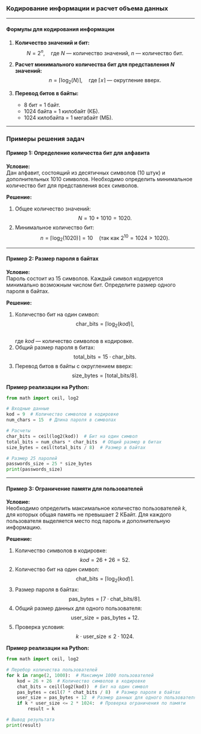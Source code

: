 ### Кодирование информации и расчет объема данных

---

#### Формулы для кодирования информации

1. **Количество значений и бит:**  
   $$N = 2^n, \quad \text{где } N \text{ — количество значений, } n \text{ — количество бит.}$$

2. **Расчет минимального количества бит для представления $N$ значений:**  
   $$n = \lceil \log_2(N) \rceil, \quad \text{где } \lceil x \rceil \text{ — округление вверх.}$$

3. **Перевод битов в байты:**  
   - 8 бит = 1 байт.  
   - 1024 байта = 1 килобайт (КБ).  
   - 1024 килобайта = 1 мегабайт (МБ).  

---

### Примеры решения задач

#### Пример 1: Определение количества бит для алфавита

**Условие:**  
Дан алфавит, состоящий из десятичных символов (10 штук) и дополнительных 1010 символов. Необходимо определить минимальное количество бит для представления всех символов.

**Решение:**  
1. Общее количество значений:  
   $$N = 10 + 1010 = 1020.$$  
2. Минимальное количество бит:  
   $$n = \lceil \log_2(1020) \rceil = 10 \quad (\text{так как } 2^{10} = 1024 > 1020).$$  

---

#### Пример 2: Размер пароля в байтах

**Условие:**  
Пароль состоит из 15 символов. Каждый символ кодируется минимально возможным числом бит. Определите размер одного пароля в байтах.

**Решение:**  
1. Количество бит на один символ:  
   $$\text{char\_bits} = \lceil \log_2(kod) \rceil,$$  
   где $kod$ — количество символов в кодировке.  
2. Общий размер пароля в битах:  
   $$\text{total\_bits} = 15 \cdot \text{char\_bits}.$$  
3. Перевод битов в байты с округлением вверх:  
   $$\text{size\_bytes} = \lceil \text{total\_bits} / 8 \rceil.$$  

**Пример реализации на Python:**  
```python
from math import ceil, log2

# Входные данные
kod = 9  # Количество символов в кодировке
num_chars = 15  # Длина пароля в символах

# Расчеты
char_bits = ceil(log2(kod))  # Бит на один символ
total_bits = num_chars * char_bits  # Общий размер в битах
size_bytes = ceil(total_bits / 8)  # Размер в байтах

# Размер 25 паролей
passwords_size = 25 * size_bytes
print(passwords_size)
```

---

#### Пример 3: Ограничение памяти для пользователей

**Условие:**  
Необходимо определить максимальное количество пользователей $k$, для которых общая память не превышает 2 КБайт. Для каждого пользователя выделяется место под пароль и дополнительную информацию.

**Решение:**  
1. Количество символов в кодировке:  
   $$kod = 26 + 26 = 52.$$  
2. Количество бит на один символ:  
   $$\text{chat\_bits} = \lceil \log_2(kod) \rceil.$$  
3. Размер пароля в байтах:  
   $$\text{pas\_bytes} = \lceil 7 \cdot \text{chat\_bits} / 8 \rceil.$$  
4. Общий размер данных для одного пользователя:  
   $$\text{user\_size} = \text{pas\_bytes} + 12.$$  
5. Проверка условия:  
   $$k \cdot \text{user\_size} \leq 2 \cdot 1024.$$  

**Пример реализации на Python:**  
```python
from math import ceil, log2

# Перебор количества пользователей
for k in range(2, 1000):  # Максимум 1000 пользователей
    kod = 26 + 26  # Количество символов в кодировке
    chat_bits = ceil(log2(kod))  # Бит на один символ
    pas_bytes = ceil(7 * chat_bits / 8)  # Размер пароля в байтах
    user_size = pas_bytes + 12  # Размер данных для одного пользователя
    if k * user_size <= 2 * 1024:  # Проверка ограничения по памяти
        result = k

# Вывод результата
print(result)
```
